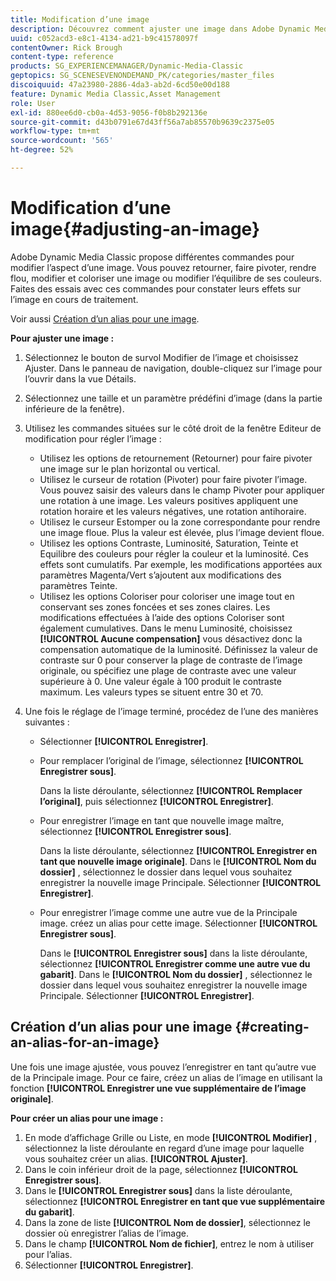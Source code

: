```yaml
---
title: Modification d’une image
description: Découvrez comment ajuster une image dans Adobe Dynamic Media Classic.
uuid: c052acd3-e8c1-4134-ad21-b9c41578097f
contentOwner: Rick Brough
content-type: reference
products: SG_EXPERIENCEMANAGER/Dynamic-Media-Classic
geptopics: SG_SCENESEVENONDEMAND_PK/categories/master_files
discoiquuid: 47a23980-2886-4da3-ab2d-6cd50e00d188
feature: Dynamic Media Classic,Asset Management
role: User
exl-id: 880ee6d0-cb0a-4d53-9056-f0b8b292136e
source-git-commit: d43b0791e67d43ff56a7ab85570b9639c2375e05
workflow-type: tm+mt
source-wordcount: '565'
ht-degree: 52%

---
```


# Modification d’une image{#adjusting-an-image}

Adobe Dynamic Media Classic propose différentes commandes pour modifier l’aspect d’une image. Vous pouvez retourner, faire pivoter, rendre flou, modifier et coloriser une image ou modifier l’équilibre de ses couleurs. Faites des essais avec ces commandes pour constater leurs effets sur l’image en cours de traitement.

Voir aussi [Création d’un alias pour une image](adjusting-image.md#creating_an_alias_for_an_image).

**Pour ajuster une image :**

1. Sélectionnez le bouton de survol Modifier de l’image et choisissez Ajuster. Dans le panneau de navigation, double-cliquez sur l’image pour l’ouvrir dans la vue Détails.
1. Sélectionnez une taille et un paramètre prédéfini d’image (dans la partie inférieure de la fenêtre).
1. Utilisez les commandes situées sur le côté droit de la fenêtre Editeur de modification pour régler l’image :

   * Utilisez les options de retournement (Retourner) pour faire pivoter une image sur le plan horizontal ou vertical. 
   * Utilisez le curseur de rotation (Pivoter) pour faire pivoter l’image. Vous pouvez saisir des valeurs dans le champ Pivoter pour appliquer une rotation à une image. Les valeurs positives appliquent une rotation horaire et les valeurs négatives, une rotation antihoraire.
   * Utilisez le curseur Estomper ou la zone correspondante pour rendre une image floue. Plus la valeur est élevée, plus l’image devient floue.
   * Utilisez les options Contraste, Luminosité, Saturation, Teinte et Equilibre des couleurs pour régler la couleur et la luminosité. Ces effets sont cumulatifs. Par exemple, les modifications apportées aux paramètres Magenta/Vert s’ajoutent aux modifications des paramètres Teinte.
   * Utilisez les options Coloriser pour coloriser une image tout en conservant ses zones foncées et ses zones claires. Les modifications effectuées à l’aide des options Coloriser sont également cumulatives. Dans le menu Luminosité, choisissez **[!UICONTROL Aucune compensation]** vous désactivez donc la compensation automatique de la luminosité. Définissez la valeur de contraste sur 0 pour conserver la plage de contraste de l’image originale, ou spécifiez une plage de contraste avec une valeur supérieure à 0. Une valeur égale à 100 produit le contraste maximum. Les valeurs types se situent entre 30 et 70.

1. Une fois le réglage de l’image terminé, procédez de l’une des manières suivantes :

   * Sélectionner **[!UICONTROL Enregistrer]**.

   * Pour remplacer l’original de l’image, sélectionnez **[!UICONTROL Enregistrer sous]**.

      Dans la liste déroulante, sélectionnez **[!UICONTROL Remplacer l’original]**, puis sélectionnez **[!UICONTROL Enregistrer]**.

   * Pour enregistrer l’image en tant que nouvelle image maître, sélectionnez **[!UICONTROL Enregistrer sous]**.

      Dans la liste déroulante, sélectionnez **[!UICONTROL Enregistrer en tant que nouvelle image originale]**.
Dans le **[!UICONTROL Nom du dossier]** , sélectionnez le dossier dans lequel vous souhaitez enregistrer la nouvelle image Principale.
Sélectionner **[!UICONTROL Enregistrer]**.

   * Pour enregistrer l’image comme une autre vue de la Principale image. créez un alias pour cette image. Sélectionner **[!UICONTROL Enregistrer sous]**.

      Dans le **[!UICONTROL Enregistrer sous]** dans la liste déroulante, sélectionnez **[!UICONTROL Enregistrer comme une autre vue du gabarit]**.
Dans le **[!UICONTROL Nom du dossier]** , sélectionnez le dossier dans lequel vous souhaitez enregistrer la nouvelle image Principale.
Sélectionner **[!UICONTROL Enregistrer]**.

## Création d’un alias pour une image {#creating-an-alias-for-an-image}

Une fois une image ajustée, vous pouvez l’enregistrer en tant qu’autre vue de la Principale image. Pour ce faire, créez un alias de l’image en utilisant la fonction **[!UICONTROL Enregistrer une vue supplémentaire de l’image originale]**.

**Pour créer un alias pour une image :**

1. En mode d’affichage Grille ou Liste, en mode **[!UICONTROL Modifier]** , sélectionnez la liste déroulante en regard d’une image pour laquelle vous souhaitez créer un alias. **[!UICONTROL Ajuster]**.
1. Dans le coin inférieur droit de la page, sélectionnez **[!UICONTROL Enregistrer sous]**.
1. Dans le **[!UICONTROL Enregistrer sous]** dans la liste déroulante, sélectionnez **[!UICONTROL Enregistrer en tant que vue supplémentaire du gabarit]**.
1. Dans la zone de liste **[!UICONTROL Nom de dossier]**, sélectionnez le dossier où enregistrer l’alias de l’image.
1. Dans le champ **[!UICONTROL Nom de fichier]**, entrez le nom à utiliser pour l’alias.
1. Sélectionner **[!UICONTROL Enregistrer]**.
